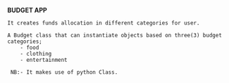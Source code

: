 
**BUDGET APP**

    It creates funds allocation in different categories for user.
    
    A Budget class that can instantiate objects based on three(3) budget categories;
        - food
        - clothing
        - entertainment
        
     NB:- It makes use of python Class.
     
    